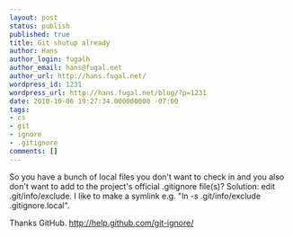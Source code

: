 ```yaml
---
layout: post
status: publish
published: true
title: Git shutup already
author: Hans
author_login: fugalh
author_email: hans@fugal.net
author_url: http://hans.fugal.net/
wordpress_id: 1231
wordpress_url: http://hans.fugal.net/blog/?p=1231
date: 2010-10-06 19:27:34.000000000 -07:00
tags:
- cs
- git
- ignore
- .gitignore
comments: []
---
```

So you have a bunch of local files you don't want to check in and you also don't want to add to the project's official .gitignore file(s)? Solution: edit .git/info/exclude. I like to make a symlink e.g. "ln -s .git/info/exclude .gitignore.local".

Thanks GitHub. http://help.github.com/git-ignore/
